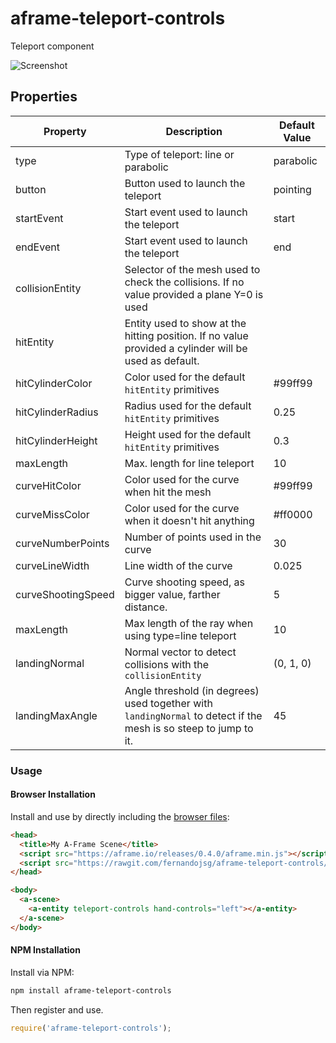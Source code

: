 # aframe-teleport-controls
Teleport component

![Screenshot](https://github.com/fernandojsg/aframe-teleport-controls/raw/master/teleport.png)

## Properties

| Property    | Description                     | Default Value    |
| --------    | -----------                     | -------------    |
| type       | Type of teleport: line or parabolic         | parabolic   |
| button       | Button used to launch the teleport         | pointing   |
| startEvent   | Start event used to launch the teleport         | start   |
| endEvent   | Start event used to launch the teleport         | end   |
| collisionEntity | Selector of the mesh used to check the collisions. If no value provided a plane Y=0 is used |  |
| hitEntity | Entity used to show at the hitting position. If no value provided a cylinder will be used as default. |           |
| hitCylinderColor | Color used for the default `hitEntity` primitives | #99ff99          |
| hitCylinderRadius | Radius used for the default `hitEntity` primitives | 0.25          |
| hitCylinderHeight | Height used for the default `hitEntity` primitives | 0.3 |
| maxLength | Max. length for line teleport | 10 |
| curveHitColor | Color used for the curve when hit the mesh | #99ff99          |
| curveMissColor | Color used for the curve when it doesn't hit anything | #ff0000          |
| curveNumberPoints | Number of points used in the curve | 30          |
| curveLineWidth | Line width of the curve | 0.025          |
| curveShootingSpeed | Curve shooting speed, as bigger value, farther distance. | 5          |
| maxLength | Max length of the ray when using type=line teleport | 10 |
| landingNormal | Normal vector to detect collisions with the `collisionEntity` | (0, 1, 0)          |
| landingMaxAngle | Angle threshold (in degrees) used together with `landingNormal` to detect if the mesh is so steep to jump to it. | 45          |

### Usage

#### Browser Installation

Install and use by directly including the [browser files](dist):

```html
<head>
  <title>My A-Frame Scene</title>
  <script src="https://aframe.io/releases/0.4.0/aframe.min.js"></script>
  <script src="https://rawgit.com/fernandojsg/aframe-teleport-controls/master/dist/aframe-teleport-controls.min.js"></script>
</head>

<body>
  <a-scene>
    <a-entity teleport-controls hand-controls="left"></a-entity>
  </a-scene>
</body>
```

#### NPM Installation

Install via NPM:

```bash
npm install aframe-teleport-controls
```

Then register and use.

```js
require('aframe-teleport-controls');
```
